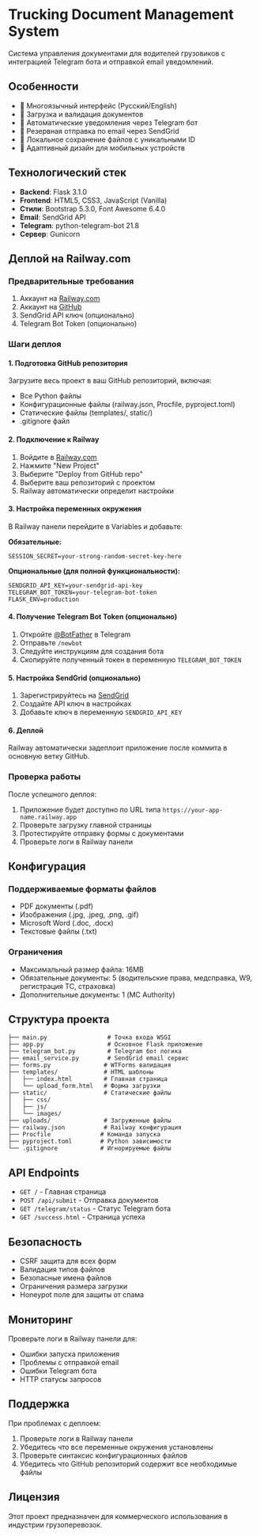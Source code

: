 # Trucking Document Management System

Система управления документами для водителей грузовиков с интеграцией Telegram бота и отправкой email уведомлений.

## Особенности

- 🚛 Многоязычный интерфейс (Русский/English)
- 📄 Загрузка и валидация документов
- 🤖 Автоматические уведомления через Telegram бот
- 📧 Резервная отправка по email через SendGrid
- 💾 Локальное сохранение файлов с уникальными ID
- 📱 Адаптивный дизайн для мобильных устройств

## Технологический стек

- **Backend**: Flask 3.1.0
- **Frontend**: HTML5, CSS3, JavaScript (Vanilla)
- **Стили**: Bootstrap 5.3.0, Font Awesome 6.4.0
- **Email**: SendGrid API
- **Telegram**: python-telegram-bot 21.8
- **Сервер**: Gunicorn

## Деплой на Railway.com

### Предварительные требования

1. Аккаунт на [Railway.com](https://railway.com)
2. Аккаунт на [GitHub](https://github.com)
3. SendGrid API ключ (опционально)
4. Telegram Bot Token (опционально)

### Шаги деплоя

#### 1. Подготовка GitHub репозитория

Загрузите весь проект в ваш GitHub репозиторий, включая:
- Все Python файлы
- Конфигурационные файлы (railway.json, Procfile, pyproject.toml)
- Статические файлы (templates/, static/)
- .gitignore файл

#### 2. Подключение к Railway

1. Войдите в [Railway.com](https://railway.com)
2. Нажмите "New Project"
3. Выберите "Deploy from GitHub repo"
4. Выберите ваш репозиторий с проектом
5. Railway автоматически определит настройки

#### 3. Настройка переменных окружения

В Railway панели перейдите в Variables и добавьте:

**Обязательные:**
```
SESSION_SECRET=your-strong-random-secret-key-here
```

**Опциональные (для полной функциональности):**
```
SENDGRID_API_KEY=your-sendgrid-api-key
TELEGRAM_BOT_TOKEN=your-telegram-bot-token
FLASK_ENV=production
```

#### 4. Получение Telegram Bot Token (опционально)

1. Откройте [@BotFather](https://t.me/botfather) в Telegram
2. Отправьте `/newbot`
3. Следуйте инструкциям для создания бота
4. Скопируйте полученный токен в переменную `TELEGRAM_BOT_TOKEN`

#### 5. Настройка SendGrid (опционально)

1. Зарегистрируйтесь на [SendGrid](https://sendgrid.com)
2. Создайте API ключ в настройках
3. Добавьте ключ в переменную `SENDGRID_API_KEY`

#### 6. Деплой

Railway автоматически задеплоит приложение после коммита в основную ветку GitHub.

### Проверка работы

После успешного деплоя:
1. Приложение будет доступно по URL типа `https://your-app-name.railway.app`
2. Проверьте загрузку главной страницы
3. Протестируйте отправку формы с документами
4. Проверьте логи в Railway панели

## Конфигурация

### Поддерживаемые форматы файлов

- PDF документы (.pdf)
- Изображения (.jpg, .jpeg, .png, .gif)
- Microsoft Word (.doc, .docx)
- Текстовые файлы (.txt)

### Ограничения

- Максимальный размер файла: 16MB
- Обязательные документы: 5 (водительские права, медсправка, W9, регистрация ТС, страховка)
- Дополнительные документы: 1 (MC Authority)

## Структура проекта

```
├── main.py                 # Точка входа WSGI
├── app.py                  # Основное Flask приложение
├── telegram_bot.py         # Telegram бот логика
├── email_service.py        # SendGrid email сервис
├── forms.py               # WTForms валидация
├── templates/             # HTML шаблоны
│   ├── index.html         # Главная страница
│   └── upload_form.html   # Форма загрузки
├── static/                # Статические файлы
│   ├── css/
│   ├── js/
│   └── images/
├── uploads/               # Загруженные файлы
├── railway.json           # Railway конфигурация
├── Procfile              # Команда запуска
├── pyproject.toml        # Python зависимости
└── .gitignore            # Игнорируемые файлы
```

## API Endpoints

- `GET /` - Главная страница
- `POST /api/submit` - Отправка документов
- `GET /telegram/status` - Статус Telegram бота
- `GET /success.html` - Страница успеха

## Безопасность

- CSRF защита для всех форм
- Валидация типов файлов
- Безопасные имена файлов
- Ограничения размера загрузки
- Honeypot поле для защиты от спама

## Мониторинг

Проверьте логи в Railway панели для:
- Ошибки запуска приложения
- Проблемы с отправкой email
- Ошибки Telegram бота
- HTTP статусы запросов

## Поддержка

При проблемах с деплоем:
1. Проверьте логи в Railway панели
2. Убедитесь что все переменные окружения установлены
3. Проверьте синтаксис конфигурационных файлов
4. Убедитесь что GitHub репозиторий содержит все необходимые файлы

## Лицензия

Этот проект предназначен для коммерческого использования в индустрии грузоперевозок.